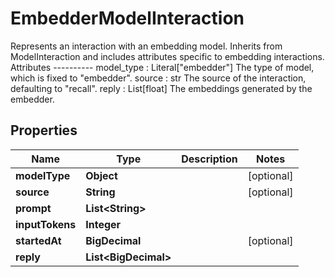 

# EmbedderModelInteraction

Represents an interaction with an embedding model.  Inherits from ModelInteraction and includes attributes specific to embedding interactions.  Attributes ---------- model_type : Literal[\"embedder\"]     The type of model, which is fixed to \"embedder\". source : str     The source of the interaction, defaulting to \"recall\". reply : List[float]     The embeddings generated by the embedder.

## Properties

| Name | Type | Description | Notes |
|------------ | ------------- | ------------- | -------------|
|**modelType** | **Object** |  |  [optional] |
|**source** | **String** |  |  [optional] |
|**prompt** | **List&lt;String&gt;** |  |  |
|**inputTokens** | **Integer** |  |  |
|**startedAt** | **BigDecimal** |  |  [optional] |
|**reply** | **List&lt;BigDecimal&gt;** |  |  |



